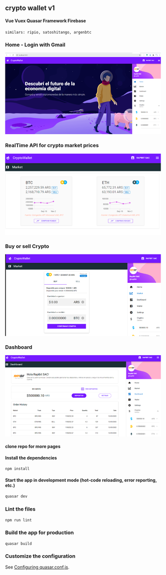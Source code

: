 ## crypto wallet v1
#### Vue Vuex Quasar Framework Firebase

`similars: ripio, satoshitango, argenbtc`

### Home - Login with Gmail
![Screenshot](./screenshots/home.png)

### RealTime API for crypto market prices
![Screenshot](./screenshots/markets.png)

### Buy or sell Crypto
![Screenshot](./screenshots/buysell.png)

### Dashboard
![Screenshot](./screenshots/dashboard.png)

#### clone repo for more pages


#### Install the dependencies
```bash
npm install
```

#### Start the app in development mode (hot-code reloading, error reporting, etc.)
```bash
quasar dev
```

### Lint the files
```bash
npm run lint
```

### Build the app for production
```bash
quasar build
```

### Customize the configuration
See [Configuring quasar.conf.js](https://quasar.dev/quasar-cli/quasar-conf-js).
